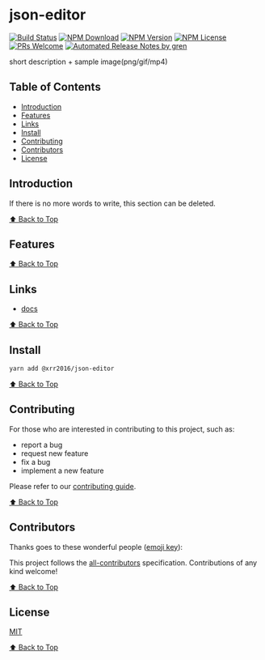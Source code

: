 # json-editor

[![Build Status](https://badgen.net/travis/xrr2016/json-editor/master)](https://travis-ci.com/xrr2016/json-editor)
[![NPM Download](https://badgen.net/npm/dm/@xrr2016/json-editor)](https://www.npmjs.com/package/@xrr2016/json-editor)
[![NPM Version](https://badgen.net/npm/v/@xrr2016/json-editor)](https://www.npmjs.com/package/@xrr2016/json-editor)
[![NPM License](https://badgen.net/npm/license/@xrr2016/json-editor)](https://github.com/xrr2016/json-editor/blob/master/LICENSE)
[![PRs Welcome](https://img.shields.io/badge/PRs-welcome-brightgreen.svg)](https://github.com/xrr2016/json-editor/pulls)
[![Automated Release Notes by gren](https://img.shields.io/badge/%F0%9F%A4%96-release%20notes-00B2EE.svg)](https://github-tools.github.io/github-release-notes/)

short description + sample image(png/gif/mp4)

## Table of Contents

- [Introduction](#introduction)
- [Features](#features)
- [Links](#links)
- [Install](#install)
- [Contributing](#contributing)
- [Contributors](#contributors)
- [License](#license)

## Introduction

If there is no more words to write, this section can be deleted.

[⬆ Back to Top](#table-of-contents)

## Features

[⬆ Back to Top](#table-of-contents)

## Links

- [docs](https://xrr2016.github.io/json-editor/)

[⬆ Back to Top](#table-of-contents)

## Install

```sh
yarn add @xrr2016/json-editor
```

[⬆ Back to Top](#table-of-contents)

## Contributing

For those who are interested in contributing to this project, such as:

- report a bug
- request new feature
- fix a bug
- implement a new feature

Please refer to our [contributing guide](https://github.com/FEMessage/.github/blob/master/CONTRIBUTING.md).

[⬆ Back to Top](#table-of-contents)

## Contributors

Thanks goes to these wonderful people ([emoji key](https://allcontributors.org/docs/en/emoji-key)):

<!-- ALL-CONTRIBUTORS-LIST:START - Do not remove or modify this section -->
<!-- prettier-ignore -->
<!-- ALL-CONTRIBUTORS-LIST:END -->

This project follows the [all-contributors](https://github.com/all-contributors/all-contributors) specification. Contributions of any kind welcome!

[⬆ Back to Top](#table-of-contents)

## License

[MIT](./LICENSE)

[⬆ Back to Top](#table-of-contents)
